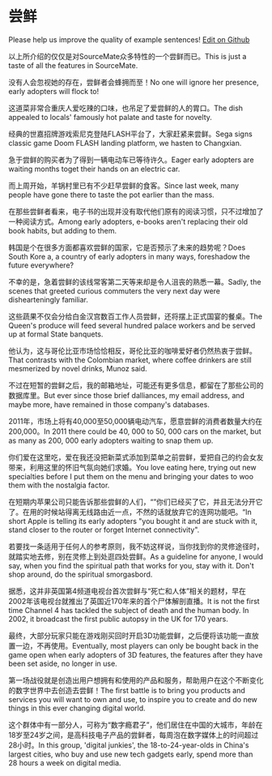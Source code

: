 # 尝鲜

Please help us improve the quality of example sentences! [Edit on Github](https://github.com/jiyushe/jiyu-example-sentence-source/blob/main/chinese/changxian.md)

<p><span class="chinese">以上所介绍的仅仅是对SourceMate众多特性的一个尝鲜而已。</span><span class="english">This is just a taste of all the features in SourceMate.</span></p>

<p><span class="chinese">没有人会忽视她的存在，尝鲜者会蜂拥而至！</span><span class="english">No one will ignore her presence, early adopters will flock to!</span></p>

<p><span class="chinese">这道菜非常合重庆人爱吃辣的口味，也吊足了爱尝鲜的人的胃口。</span><span class="english">The dish appealed to locals' famously hot palate and taste for novelty.</span></p>

<p><span class="chinese">经典的世嘉招牌游戏索尼克登陆FLASH平台了，大家赶紧来尝鲜。</span><span class="english">Sega signs classic game Doom FLASH landing platform, we hasten to Changxian.</span></p>

<p><span class="chinese">急于尝鲜的购买者为了得到一辆电动车已等待许久。</span><span class="english">Eager early adopters are waiting months toget their hands on an electric car.</span></p>

<p><span class="chinese">而上周开始，羊锅村里已有不少赶早尝鲜的食客。</span><span class="english">Since last week, many people have gone there to taste the pot earlier than the mass.</span></p>

<p><span class="chinese">在那些尝鲜者看来，电子书的出现并没有取代他们原有的阅读习惯，只不过增加了一种阅读方式。</span><span class="english">Among early adopters, e-books aren't replacing their old book habits, but adding to them.</span></p>

<p><span class="chinese">韩国是个在很多方面都喜欢尝鲜的国家，它是否预示了未来的趋势呢？</span><span class="english">Does South Kore a, a country of early adopters in many ways, foreshadow the future everywhere?</span></p>

<p><span class="chinese">不幸的是，急着尝鲜的该线常客第二天等来却是令人沮丧的熟悉一幕。</span><span class="english">Sadly, the scenes that greeted curious commuters the very next day were dishearteningly familiar.</span></p>

<p><span class="chinese">这些蔬果不仅会分给白金汉宫数百工作人员尝鲜，还将摆上正式国宴的餐桌。</span><span class="english">The Queen's produce will feed several hundred palace workers and be served up at formal State banquets.</span></p>

<p><span class="chinese">他认为，这与哥伦比亚市场恰恰相反，哥伦比亚的咖啡爱好者仍然热衷于尝鲜。</span><span class="english">That contrasts with the Colombian market, where coffee drinkers are still mesmerized by novel drinks, Munoz said.</span></p>

<p><span class="chinese">不过在短暂的尝鲜之后，我的邮箱地址，可能还有更多信息，都留在了那些公司的数据库里。</span><span class="english">But ever since those brief dalliances, my email address, and maybe more, have remained in those company's databases.</span></p>

<p><span class="chinese">2011年，市场上将有40,000至50,000辆电动汽车，愿意尝鲜的消费者数量大约在200,000。</span><span class="english">In 2011 there could be 40, 000 to 50, 000 cars on the market, but as many as 200, 000 early adopters waiting to snap them up.</span></p>

<p><span class="chinese">你们爱在这里吃，爱在我还没把新菜式添加到菜单之前尝鲜，爱把自己的约会女友带来，利用这里的怀旧气氛向她们求婚。</span><span class="english">You love eating here, trying out new specialties before I put them on the menu and bringing your dates to woo them with the nostalgia factor.</span></p>

<p><span class="chinese">在短期内苹果公司只能告诉那些尝鲜的人们，“”你们已经买了它，并且无法分开它了。在用的时候站得离无线路由近一点，不然的话就放弃它的连网功能吧。“</span><span class="english">In short Apple is telling its early adopters "you bought it and are stuck with it, stand closer to the router or forget Internet connectivity".</span></p>

<p><span class="chinese">若要找一条适用于任何人的参考原则，我不妨这样说，当你找到你的灵修途径时，就踏实地去修，别在灵修上到处逛四处尝鲜。</span><span class="english">As a guideline for anyone, I would say, when you find the spiritual path that works for you, stay with it. Don't shop around, do the spiritual smorgasbord.</span></p>

<p><span class="chinese">据悉，这并非英国第4频道电视台首次尝鲜与“死亡和人体”相关的题材，早在2002年该电视台就推出了英国近170年来的首个尸体解剖直播。</span><span class="english">It is not the first time Channel 4 has tackled the subject of death and the human body. In 2002, it broadcast the first public autopsy in the UK for 170 years.</span></p>

<p><span class="chinese">最终，大部分玩家只能在游戏刚买回时开启3D功能尝鲜，之后便将该功能一直放置一边，不再使用。</span><span class="english">Eventually, most players can only be bought back in the game open when early adopters of 3D features, the features after they have been set aside, no longer in use.</span></p>

<p><span class="chinese">第一场战役就是创造出用户想拥有和使用的产品和服务，帮助用户在这个不断变化的数字世界中去创造去尝鲜！</span><span class="english">The first battle is to bring you products and services you will want to own and use, to inspire you to create and do new things in this ever changing digital world.</span></p>

<p><span class="chinese">这个群体中有一部分人，可称为“数字瘾君子”，他们居住在中国的大城市，年龄在18岁至24岁之间，是高科技电子产品的尝鲜者，每周泡在数字媒体上的时间超过28小时。</span><span class="english">In this group, 'digital junkies', the 18-to-24-year-olds in China's largest cities, who buy and use new tech gadgets early, spend more than 28 hours a week on digital media.</span></p>

